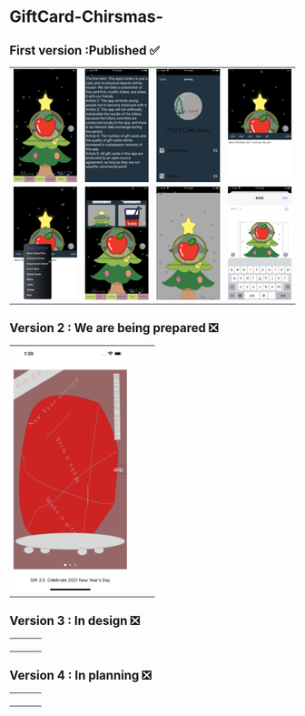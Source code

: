# GiftCard-Chirsmas-
##  First version :Published ✅

|||||
|--|--|--|--|
| <img src="https://github.com/KOKOSeries/GiftCard-Chirsmas-/blob/main/Fisrt%20Vesion%20%20Browse/Screen%20Shot%202020-12-22%20at%2012.03.05%20PM.png" width="200"/> | <img src="https://github.com/KOKOSeries/GiftCard-Chirsmas-/blob/main/Fisrt%20Vesion%20%20Browse/Screen%20Shot%202020-12-22%20at%2012.03.34%20PM.png" width="200"/> | <img src="https://github.com/KOKOSeries/GiftCard-Chirsmas-/blob/main/Fisrt%20Vesion%20%20Browse/Screen%20Shot%202020-12-22%20at%2012.03.43%20PM.png" width="200"/> | <img src="https://github.com/KOKOSeries/GiftCard-Chirsmas-/blob/main/Fisrt%20Vesion%20%20Browse/Screen%20Shot%202020-12-22%20at%2012.03.51%20PM.png" width="200"/> | 
| <img src="https://github.com/KOKOSeries/GiftCard-Chirsmas-/blob/main/Fisrt%20Vesion%20%20Browse/Screen%20Shot%202020-12-22%20at%2012.04.00%20PM.png" width="200"/> | <img src="https://github.com/KOKOSeries/GiftCard-Chirsmas-/blob/main/Fisrt%20Vesion%20%20Browse/Screen%20Shot%202020-12-22%20at%2012.04.29%20PM.png" width="200"/> | <img src="https://github.com/KOKOSeries/GiftCard-Chirsmas-/blob/main/Fisrt%20Vesion%20%20Browse/Screen%20Shot%202020-12-22%20at%2012.06.21%20PM.png" width="200"/>| <img src="https://github.com/KOKOSeries/GiftCard-Chirsmas-/blob/main/Fisrt%20Vesion%20%20Browse/Screen%20Shot%202020-12-22%20at%2012.06.55%20PM.png" width="200"/>|


## Version 2 : We are being prepared ❎
|||||
|--|--|--|--|
| <img src="https://github.com/KOKOSeries/GiftCard-Chirsmas-/blob/main/Second%20Version%20Browse/1.png" width="200"/> | <img src="" width="200"/> | <img src="" width="200"/> | <img src="" width="200"/> |

## Version 3 : In design ❎
|||||
|--|--|--|--|
| <img src="" width="200"/> | <img src="" width="200"/> | <img src="" width="200"/> | <img src="" width="200"/> |

## Version 4 : In planning  ❎
|||||
|--|--|--|--|
| <img src="" width="200"/> | <img src="" width="200"/> | <img src="" width="200"/> | <img src="" width="200"/> |
